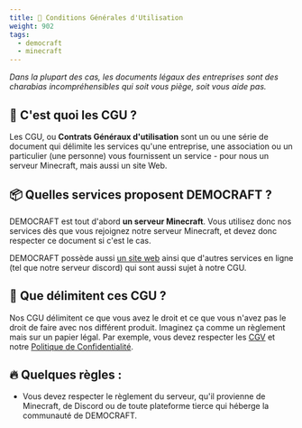 ```yaml
---
title: 📝 Conditions Générales d'Utilisation
weight: 902
tags:
  - democraft
  - minecraft
---
```

*Dans la plupart des cas, les documents légaux des entreprises sont des charabias incompréhensibles qui soit vous piège, soit vous aide pas.*
##  🤔 C'est quoi les CGU ?
Les CGU, ou **Contrats Généraux d'utilisation** sont un ou une série de document qui délimite les services qu'une entreprise, une association ou un particulier (une personne) vous fournissent un service - pour nous un serveur Minecraft, mais aussi un site Web.

##  📦 Quelles services proposent DEMOCRAFT ?
DEMOCRAFT est tout d'abord **un serveur Minecraft**. Vous utilisez donc nos services dès que vous rejoignez notre serveur Minecraft, et devez donc respecter ce document si c'est le cas.

DEMOCRAFT possède aussi [un site web](https://democraft.fr) ainsi que d'autres services en ligne (tel que notre serveur discord) qui sont aussi sujet à notre CGU.

##  🚧 Que délimitent ces CGU ?
Nos CGU délimitent ce que vous avez le droit et ce que vous n'avez pas le droit de faire avec nos différent produit. Imaginez ça comme un règlement mais sur un papier légal. Par exemple, vous devez respecter les [CGV](cgv) et notre [Politique de Confidentialité](privacy).

##  🔥 Quelques règles :
- Vous devez respecter le règlement du serveur, qu'il provienne de Minecraft, de Discord ou de toute plateforme tierce qui héberge la communauté de DEMOCRAFT.